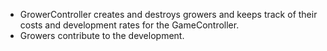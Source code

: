 <ul>
<li>GrowerController creates and destroys growers and keeps track of their costs and development rates for the GameController.</li>
<li>Growers contribute to the development.</li>
</ul>
